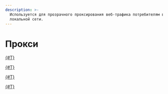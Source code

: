 ```yaml
---
description: >-
  Используется для прозрачного проксирования веб-трафика потребителям в
  локальной сети.
---
```


# Прокси


[{#T}](proxy-server.md)



[{#T}](proxy-setting.md)



[{#T}](exclusions.md)



[{#T}](icap.md)


